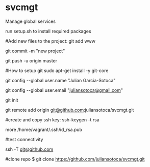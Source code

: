 svcmgt
======

Manage global services

run setup.sh to install required packages

#Add new files to the project:
git add www

git commit -m "new project"<br>

git push -u origin master<br>




#How to setup git
sudo apt-get install -y git-core

git config --global user.name "Julian Garcia-Sotoca"

git config --global user.email "juliansotoca@gmail.com"

git init

git remote add origin git@github.com:juliansotoca/svcmgt.git


#create and copy ssh key:
ssh-keygen -t rsa

more /home/vagrant/.ssh/id_rsa.pub

#test connectivity

ssh -T git@github.com


#clone repo
$ git clone https://github.com/juliansotoca/svcmgt.git
